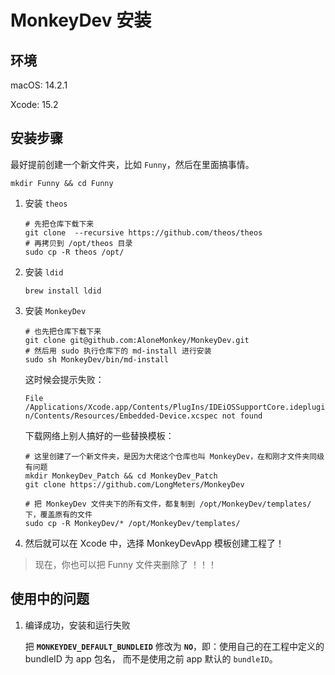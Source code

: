 # MonkeyDev 安装

## 环境

macOS:  14.2.1

Xcode: 15.2



## 安装步骤

最好提前创建一个新文件夹，比如 `Funny`，然后在里面搞事情。

```shell
mkdir Funny && cd Funny
```

1. 安装 `theos` 

   ```shell
   # 先把仓库下载下来
   git clone  --recursive https://github.com/theos/theos
   # 再拷贝到 /opt/theos 目录
   sudo cp -R theos /opt/

2. 安装 `ldid`

   ```shell
   brew install ldid
   ```

3. 安装 `MonkeyDev`

   ```shell
   # 也先把仓库下载下来
   git clone git@github.com:AloneMonkey/MonkeyDev.git
   # 然后用 sudo 执行仓库下的 md-install 进行安装
   sudo sh MonkeyDev/bin/md-install
   ```

   这时候会提示失败：

   `File /Applications/Xcode.app/Contents/PlugIns/IDEiOSSupportCore.ideplugin/Contents/Resources/Embedded-Device.xcspec not found`

   下载网络上别人搞好的一些替换模板：

   ```shell
   # 这里创建了一个新文件夹，是因为大佬这个仓库也叫 MonkeyDev，在和刚才文件夹同级有问题
   mkdir MonkeyDev_Patch && cd MonkeyDev_Patch
   git clone https://github.com/LongMeters/MonkeyDev
   
   # 把 MonkeyDev 文件夹下的所有文件，都复制到 /opt/MonkeyDev/templates/ 下，覆盖原有的文件
   sudo cp -R MonkeyDev/* /opt/MonkeyDev/templates/
   ```

4. 然后就可以在 Xcode 中，选择 MonkeyDevApp 模板创建工程了！

> 现在，你也可以把 Funny 文件夹删除了 ！！！



## 使用中的问题

1. 编译成功，安装和运行失败

   把 **`MONKEYDEV_DEFAULT_BUNDLEID`** 修改为 **`NO`**，即：使用自己的在工程中定义的 bundleID 为 app 包名， 而不是使用之前 app 默认的 `bundleID`。


